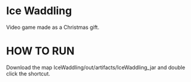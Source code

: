 # Ice Waddling
Video game made as a Christmas gift.

# HOW TO RUN
Download the map IceWaddling/out/artifacts/IceWaddling_jar and double click the shortcut.
